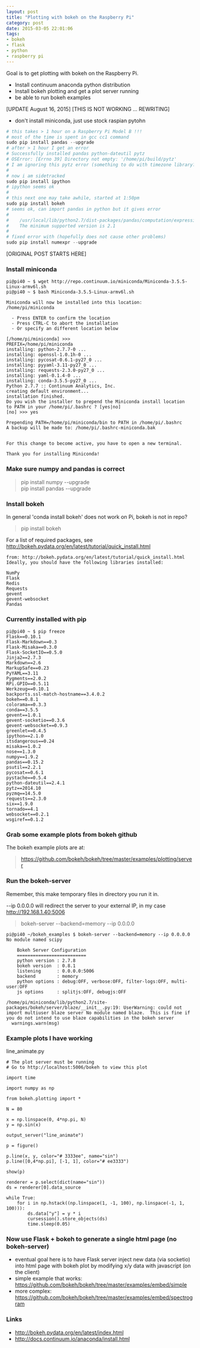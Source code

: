 ```yaml
---
layout: post
title: "Plotting with bokeh on the Raspberry Pi"
category: post
date: 2015-03-05 22:01:06
tags:
- bokeh
- flask
- python
- raspberry pi
---
```


Goal is to get plotting with bokeh on the Raspberry Pi.

- Install continuum anaconda python distribution
- Install bokeh plotting and get a plot server running
- be able to run bokeh examples

[UPDATE August 16, 2015]
[THIS IS NOT WORKING ... REWRITING]

- don't install miniconda, just use stock raspian pytohn

~~~python
# this takes > 1 hour on a Raspberry Pi Model B !!!
# most of the time is spent in gcc cc1 command
sudo pip install pandas --upgrade 
# after > 1 hour I get an error
# Successfully installed pandas python-dateutil pytz
# OSError: [Errno 39] Directory not empty: '/home/pi/build/pytz'
# I am ignoring this pytz error (something to do with timezone library???)
#
# now i am sidetracked
sudo pip install ipython
# ipython seems ok
#
# this next one may take awhile, started at 1:50pm
sudo pip install bokeh  
# seems ok, can import pandas in python but it gives error
#
#    /usr/local/lib/python2.7/dist-packages/pandas/computation/expressions.py:21: UserWarning: The installed version of numexpr 2.0.1 is not supported in pandas and will be not be used
#    The minimum supported version is 2.1
#
# fixed error with (hopefully does not cause other problems)
sudo pip install numexpr --upgrade
~~~

[ORIGINAL POST STARTS HERE]

### Install miniconda
	pi@pi40 ~ $ wget http://repo.continuum.io/miniconda/Miniconda-3.5.5-Linux-armv6l.sh
	pi@pi40 ~ $ bash Miniconda-3.5.5-Linux-armv6l.sh 

	Miniconda will now be installed into this location:
	/home/pi/miniconda

	  - Press ENTER to confirm the location
	  - Press CTRL-C to abort the installation
	  - Or specify an different location below

	[/home/pi/miniconda] >>> 
	PREFIX=/home/pi/miniconda
	installing: python-2.7.7-0 ...
	installing: openssl-1.0.1h-0 ...
	installing: pycosat-0.6.1-py27_0 ...
	installing: pyyaml-3.11-py27_0 ...
	installing: requests-2.3.0-py27_0 ...
	installing: yaml-0.1.4-0 ...
	installing: conda-3.5.5-py27_0 ...
	Python 2.7.7 :: Continuum Analytics, Inc.
	creating default environment...
	installation finished.
	Do you wish the installer to prepend the Miniconda install location
	to PATH in your /home/pi/.bashrc ? [yes|no]
	[no] >>> yes

	Prepending PATH=/home/pi/miniconda/bin to PATH in /home/pi/.bashrc
	A backup will be made to: /home/pi/.bashrc-miniconda.bak


	For this change to become active, you have to open a new terminal.

	Thank you for installing Miniconda!

### Make sure numpy and pandas is correct

> pip install numpy --upgrade  
> pip install pandas --upgrade  

### Install bokeh
In general 'conda install bokeh' does not work on Pi, bokeh is not in repo?

> pip install bokeh  

For a list of required packages, see http://bokeh.pydata.org/en/latest/tutorial/quick_install.html  

	from: http://bokeh.pydata.org/en/latest/tutorial/quick_install.html
	Ideally, you should have the following libraries installed:

	NumPy
	Flask
	Redis
	Requests
	gevent
	gevent-websocket
	Pandas


### Currently installed with pip

	pi@pi40 ~ $ pip freeze
	Flask==0.10.1
	Flask-Markdown==0.3
	Flask-Misaka==0.3.0
	Flask-SocketIO==0.5.0
	Jinja2==2.7.3
	Markdown==2.6
	MarkupSafe==0.23
	PyYAML==3.11
	Pygments==2.0.2
	RPi.GPIO==0.5.11
	Werkzeug==0.10.1
	backports.ssl-match-hostname==3.4.0.2
	bokeh==0.8.1
	colorama==0.3.3
	conda==3.5.5
	gevent==1.0.1
	gevent-socketio==0.3.6
	gevent-websocket==0.9.3
	greenlet==0.4.5
	ipython==2.1.0
	itsdangerous==0.24
	misaka==1.0.2
	nose==1.3.0
	numpy==1.9.2
	pandas==0.15.2
	psutil==2.2.1
	pycosat==0.6.1
	pystache==0.5.4
	python-dateutil==2.4.1
	pytz==2014.10
	pyzmq==14.5.0
	requests==2.3.0
	six==1.9.0
	tornado==4.1
	websocket==0.2.1
	wsgiref==0.1.2

### Grab some example plots from bokeh github

The bokeh example plots are at:

> https://github.com/bokeh/bokeh/tree/master/examples/plotting/server

### Run the bokeh-server
Remember, this make temporary files in directory you run it in.

--ip 0.0.0.0 will redirect the server to your external IP, in my case http://192.168.1.40:5006  
> 
> bokeh-server --backend=memory --ip 0.0.0.0

	pi@pi40 ~/bokeh_examples $ bokeh-server --backend=memory --ip 0.0.0.0
	No module named scipy

	    Bokeh Server Configuration
	    ==========================
	    python version : 2.7.8
	    bokeh version  : 0.8.1
	    listening      : 0.0.0.0:5006
	    backend        : memory
	    python options : debug:OFF, verbose:OFF, filter-logs:OFF, multi-user:OFF
	    js options     : splitjs:OFF, debugjs:OFF
	    
	/home/pi/miniconda/lib/python2.7/site-packages/bokeh/server/blaze/__init__.py:19: UserWarning: could not import multiuser blaze server No module named blaze.  This is fine if you do not intend to use blaze capabilities in the bokeh server
	  warnings.warn(msg)

### Example plots I have working

line_animate.py

	# The plot server must be running
	# Go to http://localhost:5006/bokeh to view this plot

	import time

	import numpy as np

	from bokeh.plotting import *

	N = 80

	x = np.linspace(0, 4*np.pi, N)
	y = np.sin(x)

	output_server("line_animate")

	p = figure()

	p.line(x, y, color="# 3333ee", name="sin")
	p.line([0,4*np.pi], [-1, 1], color="# ee3333")

	show(p)

	renderer = p.select(dict(name="sin"))
	ds = renderer[0].data_source

	while True:
	    for i in np.hstack((np.linspace(1, -1, 100), np.linspace(-1, 1, 100))):
	        ds.data["y"] = y * i
	        cursession().store_objects(ds)
	        time.sleep(0.05)

### Now use Flask + bokeh to generate a single html page (no bokeh-server)
- eventual goal here is to have Flask server inject new data (via socketio) into html page with bokeh plot by modifying x/y data with javascript (on the client)
- simple example that works: https://github.com/bokeh/bokeh/tree/master/examples/embed/simple  
- more complex: https://github.com/bokeh/bokeh/tree/master/examples/embed/spectrogram

### Links  
- http://bokeh.pydata.org/en/latest/index.html  
- http://docs.continuum.io/anaconda/install.html  
